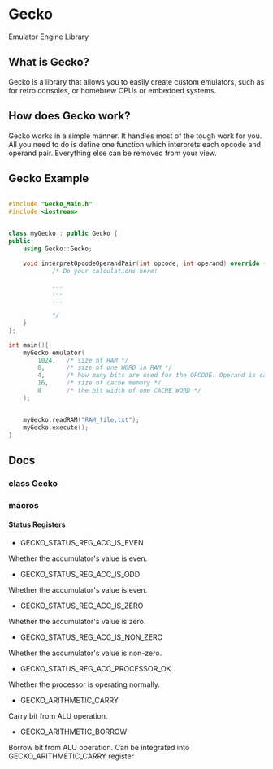 # Gecko
 Emulator Engine Library

## What is Gecko?
Gecko is a library that allows you to easily create custom emulators, such as for retro consoles, or homebrew CPUs or embedded systems.

## How does Gecko work?
Gecko works in a simple manner. It handles most of the tough work for you. All you need to do is define one function which interprets each opcode and operand pair. Everything else can be removed from your view.

## Gecko Example

```C++

#include "Gecko_Main.h"
#include <iostream>


class myGecko : public Gecko {
public:
	using Gecko::Gecko;

	void interpretOpcodeOperandPair(int opcode, int operand) override {
			/* Do your calculations here!

			...
			...
			...

			*/
	}
};

int main(){
	myGecko emulator(
		1024,	/* size of RAM */
		8,		/* size of one WORD in RAM */
		4,		/* how many bits are used for the OPCODE. Operand is calculated as RAM_WORD - OPCODE */
		16,		/* size of cache memory */
		8		/* the bit width of one CACHE WORD */
	);


	myGecko.readRAM("RAM_file.txt");
	myGecko.execute();
}
```


## Docs

### class Gecko

### macros

#### Status Registers

- GECKO_STATUS_REG_ACC_IS_EVEN

Whether the accumulator's value is even.

- GECKO_STATUS_REG_ACC_IS_ODD

Whether the accumulator's value is even.

- GECKO_STATUS_REG_ACC_IS_ZERO

Whether the accumulator's value is zero.

- GECKO_STATUS_REG_ACC_IS_NON_ZERO

Whether the accumulator's value is non-zero.

- GECKO_STATUS_REG_ACC_PROCESSOR_OK

Whether the processor is operating normally.

- GECKO_ARITHMETIC_CARRY

Carry bit from ALU operation.

- GECKO_ARITHMETIC_BORROW

Borrow bit from ALU operation. Can be integrated into GECKO_ARITHMETIC_CARRY register